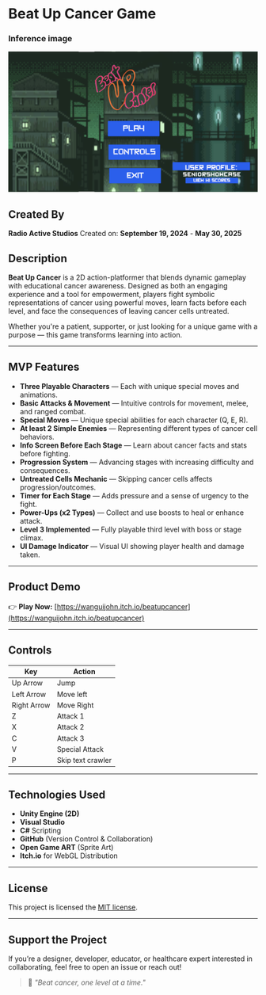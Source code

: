 #  Beat Up Cancer Game

### Inference image
![Project Logo](Assets/mainMenu.png)

##  Created By

**Radio Active Studios**  Created on: **September 19, 2024** - **May 30, 2025**

## Description

**Beat Up Cancer** is a 2D action-platformer that blends dynamic gameplay with educational cancer awareness. Designed as both an engaging experience and a tool for empowerment, players fight symbolic representations of cancer using powerful moves, learn facts before each level, and face the consequences of leaving cancer cells untreated.

Whether you're a patient, supporter, or just looking for a unique game with a purpose — this game transforms learning into action.

---

##  MVP Features

-  **Three Playable Characters** — Each with unique special moves and animations.
-  **Basic Attacks & Movement** — Intuitive controls for movement, melee, and ranged combat.
-  **Special Moves** — Unique special abilities for each character (Q, E, R).
-  **At least 2 Simple Enemies** — Representing different types of cancer cell behaviors.
-  **Info Screen Before Each Stage** — Learn about cancer facts and stats before fighting.
-  **Progression System** — Advancing stages with increasing difficulty and consequences.
-  **Untreated Cells Mechanic** — Skipping cancer cells affects progression/outcomes.
-  **Timer for Each Stage** — Adds pressure and a sense of urgency to the fight.
-  **Power-Ups (x2 Types)** — Collect and use boosts to heal or enhance attack.
-  **Level 3 Implemented** — Fully playable third level with boss or stage climax.
- **UI Damage Indicator** — Visual UI showing player health and damage taken.

---

##  Product Demo

👉 **Play Now:** [https://wanguijohn.itch.io/beatupcancer](https://wanguijohn.itch.io/beatupcancer)


---

##  Controls

| Key           | Action              |
|------------   |---------------------|
| Up Arrow      | Jump                |
| Left Arrow    | Move left           |
| Right Arrow   | Move Right          |
| Z             | Attack 1            |
| X             | Attack 2            |
| C             | Attack 3            |
| V             | Special  Attack     |
| P             | Skip text crawler   |

---

##  Technologies Used

- **Unity Engine (2D)**
- **Visual Studio**
- **C#** Scripting
- **GitHub** (Version Control & Collaboration)
- **Open Game ART** (Sprite Art)
- **Itch.io** for WebGL Distribution

---

##  License

This project is licensed the [MIT license](https://opensource.org/licenses/MIT).

---

## Support the Project

If you’re a designer, developer, educator, or healthcare expert interested in collaborating, feel free to open an issue or reach out!

> 💬 *"Beat cancer, one level at a time."*


